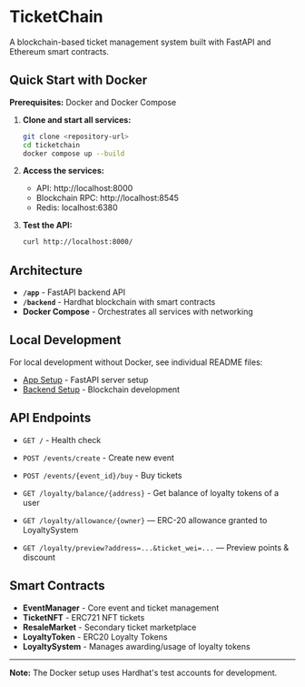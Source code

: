 # TicketChain

A blockchain-based ticket management system built with FastAPI and Ethereum smart contracts.

## Quick Start with Docker

**Prerequisites:** Docker and Docker Compose

1. **Clone and start all services:**

   ```bash
   git clone <repository-url>
   cd ticketchain
   docker compose up --build
   ```

2. **Access the services:**

   - API: http://localhost:8000
   - Blockchain RPC: http://localhost:8545
   - Redis: localhost:6380

3. **Test the API:**
   ```bash
   curl http://localhost:8000/
   ```

## Architecture

- **`/app`** - FastAPI backend API
- **`/backend`** - Hardhat blockchain with smart contracts
- **Docker Compose** - Orchestrates all services with networking

## Local Development

For local development without Docker, see individual README files:

- [App Setup](./app/README.md) - FastAPI server setup
- [Backend Setup](./backend/README.md) - Blockchain development

## API Endpoints

- `GET /` - Health check
- `POST /events/create` - Create new event
- `POST /events/{event_id}/buy` - Buy tickets

- `GET /loyalty/balance/{address}` - Get balance of loyalty tokens of a user
- `GET /loyalty/allowance/{owner}` — ERC-20 allowance granted to LoyaltySystem
- `GET /loyalty/preview?address=...&ticket_wei=...` — Preview points & discount


## Smart Contracts

- **EventManager** - Core event and ticket management
- **TicketNFT** - ERC721 NFT tickets
- **ResaleMarket** - Secondary ticket marketplace
- **LoyaltyToken** - ERC20 Loyalty Tokens
- **LoyaltySystem** - Manages awarding/usage of loyalty tokens

---

**Note:** The Docker setup uses Hardhat's test accounts for development. 